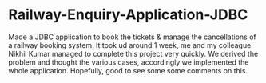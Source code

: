 # Railway-Enquiry-Application-JDBC
Made a JDBC application to book the tickets &amp; manage the cancellations of a railway booking system. It took ud around 1 week, me and my colleague Nikhil Kumar managed to complete this project very quickly. We derived the problem and thought the various cases, accordingly we implemented the whole application. Hopefully, good to see some some comments on this.
